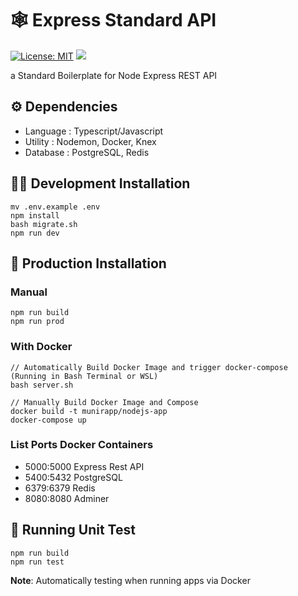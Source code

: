# :spider_web: Express Standard API

[![License: MIT](https://img.shields.io/github/license/munirapp/express-standard-api?style=for-the-badge)](https://opensource.org/licenses/MIT)
[![](https://img.shields.io/github/stars/munirapp/express-standard-api?style=for-the-badge)](https://github.com/munirapp/express-standard-api/stargazers)

a Standard Boilerplate for Node Express REST API

## :gear: Dependencies

- Language : Typescript/Javascript
- Utility : Nodemon, Docker, Knex
- Database : PostgreSQL, Redis

## :astronaut: Development Installation

```
mv .env.example .env
npm install
bash migrate.sh
npm run dev
```

## :rocket: Production Installation

### Manual

```
npm run build
npm run prod
```

### With Docker

```
// Automatically Build Docker Image and trigger docker-compose (Running in Bash Terminal or WSL)
bash server.sh

// Manually Build Docker Image and Compose
docker build -t munirapp/nodejs-app
docker-compose up
```

### List Ports Docker Containers

- 5000:5000 Express Rest API
- 5400:5432 PostgreSQL
- 6379:6379 Redis
- 8080:8080 Adminer

## :test_tube: Running Unit Test

```
npm run build
npm run test
```

**Note**: Automatically testing when running apps via Docker
